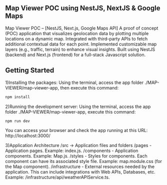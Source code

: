 ## Map Viewer POC using NestJS, NextJS & Google Maps ##

Map Viewer POC – [NestJS, Next.js, Google Maps API]
A proof of concept (POC) application that visualizes geolocation data by plotting multiple locations on a dynamic map.
Integrated with third-party APIs to fetch additional contextual data for each point.
Implemented customizable map layers (e.g., traffic, terrain) to enhance visual insights.
Built using NestJS (backend) and Next.js (frontend) for a full-stack Javascript solution.

## Getting Started

1)Installing the packages:
Using the terminal, access the app folder ./MAP-VIEWER/map-viewer-app,
then execute this command:
```bash
npm install
```

2)Running the development server:
Using the terminal, access the app folder ./MAP-VIEWER/map-viewer-app,
execute this command:
```bash
npm run dev
```
You can access your browser and check the app running at this URL:
http://localhost:3000/

3)Application Architecture
  /src -> Application files and folders
    /pages
    	- Application pages. Example: index.js.
    /components
        - Application components. Example: Map.js.
    /styles
    	- Styles for components. Each component can have its associated style file. 
      	  Example: map.module.css (for the Map component).
    /infrastructure
        - External resources needed by the application.
      	  This can include integrations with Web APIs, Databases, etc.
      	  Example: /infrastructure/api/weatherAPIService.ts.
